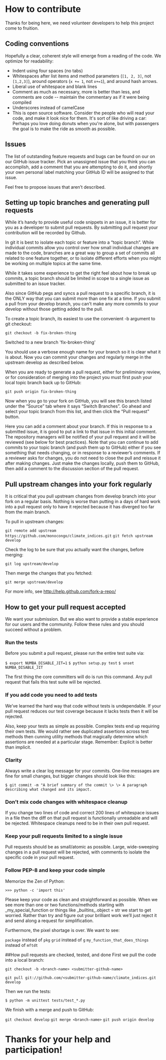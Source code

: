 ﻿# How to contribute

Thanks for being here, we need volunteer developers to help this project come to fruition.

## Coding conventions

Hopefully a clear, coherent style will emerge from a reading of the code. We optimize for readability:

* Indent using four spaces (no tabs)
* Whitespaces after list items and method parameters (`[1, 2, 3]`, not `[1,2,3]`), around operators (`x += 1`, not `x+=1`), and around hash arrows.
* Liberal use of whitespace and blank lines
* Comment as much as necessary, more is better than less, and comments are code \-- maintain the commentary as if it were being compiled
* Underscores instead of camelCase
* This is open source software. Consider the people who will read your code, and make it look nice for them. It's sort of like driving a car: Perhaps you love doing donuts when you're alone, but with passengers the goal is to make the ride as smooth as possible.

## Issues
The list of outstanding feature requests and bugs can be found on our on our GitHub issue tracker. Pick an unassigned issue that you think you can accomplish, add a comment that you are attempting to do it, and shortly your own personal label matching your GitHub ID will be assigned to that issue.

Feel free to propose issues that aren’t described.

## Setting up topic branches and generating pull requests
While it’s handy to provide useful code snippets in an issue, it is better for you as a developer to submit pull requests. By submitting pull request your contribution will be recorded by Github.

In git it is best to isolate each topic or feature into a “topic branch”. While individual commits allow you control over how small individual changes are made to the code, branches are a great way to group a set of commits all related to one feature together, or to isolate different efforts when you might be working on multiple topics at the same time.

While it takes some experience to get the right feel about how to break up commits, a topic branch should be limited in scope to a single issue as submitted to an issue tracker.

Also since GitHub pegs and syncs a pull request to a specific branch, it is the ONLY way that you can submit more than one fix at a time. If you submit a pull from your develop branch, you can’t make any more commits to your develop without those getting added to the pull.

To create a topic branch, its easiest to use the convenient -b argument to git checkout:

`git checkout -b fix-broken-thing`

Switched to a new branch 'fix-broken-thing'

You should use a verbose enough name for your branch so it is clear what it is about. Now you can commit your changes and regularly merge in the upstream develop as described below.

When you are ready to generate a pull request, either for preliminary review, or for consideration of merging into the project you must first push your local topic branch back up to GitHub:

`git push origin fix-broken-thing`

Now when you go to your fork on GitHub, you will see this branch listed under the “Source” tab where it says “Switch Branches”. Go ahead and select your topic branch from this list, and then click the “Pull request” button.

Here you can add a comment about your branch. If this in response to a submitted issue, it is good to put a link to that issue in this initial comment. The repository managers will be notified of your pull request and it will be reviewed (see below for best practices). Note that you can continue to add commits to your topic branch (and push them up to GitHub) either if you see something that needs changing, or in response to a reviewer’s comments. If a reviewer asks for changes, you do not need to close the pull and reissue it after making changes. Just make the changes locally, push them to GitHub, then add a comment to the discussion section of the pull request.

## Pull upstream changes into your fork regularly
It is critical that you pull upstream changes from develop branch into your fork on a regular basis. Nothing is worse than putting in a days of hard work into a pull request only to have it rejected because it has diverged too far from the main branch.

To pull in upstream changes:

`git remote add upstream https://github.com/monocongo/climate_indices.git`
`git fetch upstream develop`

Check the log to be sure that you actually want the changes, before merging:

`git log upstream/develop`

Then merge the changes that you fetched:

`git merge upstream/develop`

For more info, see http://help.github.com/fork-a-repo/

## How to get your pull request accepted
We want your submission. But we also want to provide a stable experience for our users and the community.
Follow these rules and you should succeed without a problem.

### Run the tests
Before you submit a pull request, please run the entire test suite via:

`$ export NUMBA_DISABLE_JIT=1`
`$ python setup.py test`
`$ unset  NUMBA_DISABLE_JIT`

The first thing the core committers will do is run this command. Any pull request that fails this test suite will be rejected.

### If you add code you need to add tests
We’ve learned the hard way that code without tests is undependable. If your pull request reduces our test coverage because it lacks tests then it will be rejected.

Also, keep your tests as simple as possible. Complex tests end up requiring their own tests. We would rather see duplicated assertions across test methods then cunning utility methods that magically determine which assertions are needed at a particular stage. Remember: Explicit is better than implicit.

### Clarity
Always write a clear log message for your commits. One-line messages are fine for small changes, but bigger changes should look like this:

`$ git commit -m "A brief summary of the commit
    \>
    \> A paragraph describing what changed and its impact.`

### Don’t mix code changes with whitespace cleanup
If you change two lines of code and correct 200 lines of whitespace issues in a file then the diff on that pull request is functionally unreadable and will be rejected. Whitespace cleanups need to be in their own pull request.

### Keep your pull requests limited to a single issue
Pull requests should be as small/atomic as possible. Large, wide-sweeping changes in a pull request will be rejected, with comments to isolate the specific code in your pull request.

### Follow PEP-8 and keep your code simple
Memorize the Zen of Python:

`>>> python -c 'import this'`

Please keep your code as clean and straightforward as possible. When we see more than one or two functions/methods starting with \_my_special_function or things like \__builtins\__.object = str we start to get worried. Rather than try and figure out your brilliant work we’ll just reject it and send along a request for simplification.

Furthermore, the pixel shortage is over. We want to see:

`package` instead of `pkg`
`grid` instead of `g`
`my_function_that_does_things` instead of `mftdt`

##How pull requests are checked, tested, and done
First we pull the code into a local branch:

`git checkout -b <branch-name> <submitter-github-name>`

`git pull git://github.com/<submitter-github-name/climate_indices.git develop`

Then we run the tests:

`$ python -m unittest tests/test_*.py`

We finish with a merge and push to GitHub:

`git checkout develop`
`git merge <branch-name>`
`git push origin develop`

# Thanks for your help and participation!

